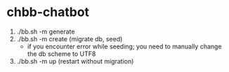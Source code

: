 # chbb-chatbot

1. ./bb.sh -m generate
2. ./bb.sh -m create (migrate db, seed) 
    - if you encounter error while seeding; you need to manually change the db scheme to UTF8
3. ./bb.sh -m up (restart without migration)